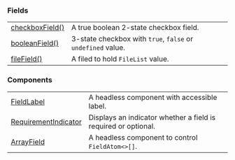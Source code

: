 ### Fields

|                                                           |                                                             |
| --------------------------------------------------------- | ----------------------------------------------------------- |
| [checkboxField()](?path=/docs/fields-checkboxfield--docs) | A true boolean 2-state checkbox field.                      |
| [booleanField()](?path=/docs/fields-booleanfield--docs)   | 3-state checkbox with `true`, `false` or `undefined` value. |
| [fileField()](?path=/docs/fields-filefield--docs)         | A filed to hold `FileList` value.                           |

### Components

|                                                                           |                                                                |
| ------------------------------------------------------------------------- | -------------------------------------------------------------- |
| [FieldLabel](?path=/docs/components-fieldlabel--docs)                     | A headless component with accessible label.                    |
| [RequirementIndicator](?path=/docs/components-requirementindicator--docs) | Displays an indicator whether a field is required or optional. |
| [ArrayField](?path=/docs/components-arrayfield--docs)                     | A headless component to control `FieldAtom<>[]`.               |
